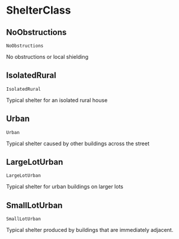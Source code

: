 # ShelterClass



## NoObstructions

```
NoObstructions
```
  No obstructions or local shielding


## IsolatedRural

```
IsolatedRural
```
  Typical shelter for an isolated rural house


## Urban

```
Urban
```
  Typical shelter caused by other buildings across the street


## LargeLotUrban

```
LargeLotUrban
```
  Typical shelter for urban buildings on larger lots


## SmallLotUrban

```
SmallLotUrban
```
  Typical shelter produced by buildings that are immediately adjacent.


